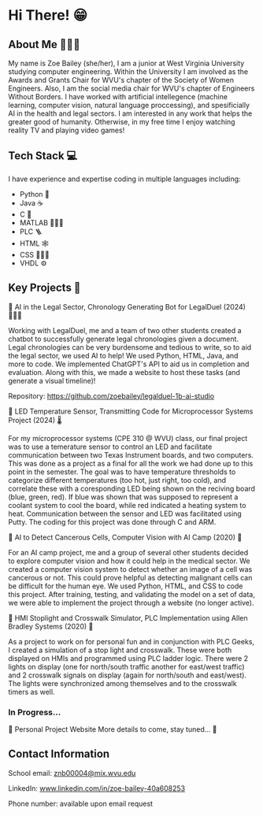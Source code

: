 # Hi There! 😁

## About Me 👩🏼‍💻
My name is Zoe Bailey (she/her), I am a junior at West Virginia University studying computer engineering. Within the University I am involved as the Awards and Grants Chair for WVU's chapter of the Society of Women Engineers. Also, I am the social media chair for WVU's chapter of Engineers Without Borders. I have worked with artificial intellegence (machine learning, computer vision, natural language proccessing), and spesificially AI in the health and legal sectors. I am interested in any work that helps the greater good of humanity. Otherwise, in my free time I enjoy watching reality TV and playing video games!

## Tech Stack 💻
I have experience and expertise coding in multiple languages including:
- Python 🐍
- Java ☕️
- C 🛜
- MATLAB 👷🏼‍♀️
- PLC 🪜
- HTML 🕸️
- CSS 👩🏼‍🎨
- VHDL ⚙️

## Key Projects 🔧
📌 AI in the Legal Sector, Chronology Generating Bot for LegalDuel (2024) 👩🏼‍⚖️

Working with LegalDuel, me and a team of two other students created a chatbot to successfully generate legal chronologies given a document. Legal chronologies can be very burdensome and tedious to write, so to aid the legal sector, we used AI to help! We used Python, HTML, Java, and more to code. We implemented ChatGPT's API to aid us in completion and evaluation. Along with this, we made a website to host these tasks (and generate a visual timeline)!

Repository: https://github.com/zoebailey/legalduel-1b-ai-studio

📌 LED Temperature Sensor, Transmitting Code for Microprocessor Systems Project (2024) 🌡️

For my microprocessor systems (CPE 310 @ WVU) class, our final project was to use a temerature sensor to control an LED and facilitate communication between two Texas Instrument boards, and two computers. This was done as a project as a final for all the work we had done up to this point in the semester. The goal was to have temperature thresholds to categorize different temperatures (too hot, just right, too cold), and correlate these with a coresponding LED being shown on the reciving board (blue, green, red). If blue was shown that was supposed to represent a coolant system to cool the board, while red indicated a heating system to heat. Communication between the sensor and LED was facilitated using Putty. The coding for this project was done through C and ARM.

📌 AI to Detect Cancerous Cells, Computer Vision with AI Camp (2020) 🩻

For an AI camp project, me and a group of several other students decided to explore computer vision and how it could help in the medical sector. We created a computer vision system to detect whether an image of a cell was cancerous or not. This could prove helpful as detecting malignant cells can be difficult for the human eye. We used Python, HTML, and CSS to code this project. After training, testing, and validating the model on a set of data, we were able to implement the project through a website (no longer active).

📌 HMI Stoplight and Crosswalk Simulator, PLC Implementation using Allen Bradley Systems (2020) 🚸

As a project to work on for personal fun and in conjunction with PLC Geeks, I created a simulation of a stop light and crosswalk. These were both displayed on HMIs and programmed using PLC ladder logic. There were 2 lights on display (one for north/south traffic another for east/west traffic) and 2 crosswalk signals on display (again for north/south and east/west). The lights were synchronized among themselves and to the crosswalk timers as well.

### In Progress...
📍 Personal Project Website
More details to come, stay tuned... 🤫

## Contact Information
School email: znb00004@mix.wvu.edu

LinkedIn: www.linkedin.com/in/zoe-bailey-40a608253

Phone number: available upon email request

<!--
**zoebailey/zoebailey** is a ✨ _special_ ✨ repository because its `README.md` (this file) appears on your GitHub profile.

Here are some ideas to get you started:

- 🔭 I’m currently working on ...
- 🌱 I’m currently learning ...
- 👯 I’m looking to collaborate on ...
- 🤔 I’m looking for help with ...
- 💬 Ask me about ...
- 📫 How to reach me: ...
- 😄 Pronouns: ...
- ⚡ Fun fact: ...
-->

